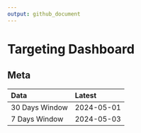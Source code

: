```yaml
---
output: github_document
---
```


# Targeting Dashboard



## Meta


|Data           |Latest     |
|:--------------|:----------|
|30 Days Window |2024-05-01 |
|7 Days Window  |2024-05-03 |
